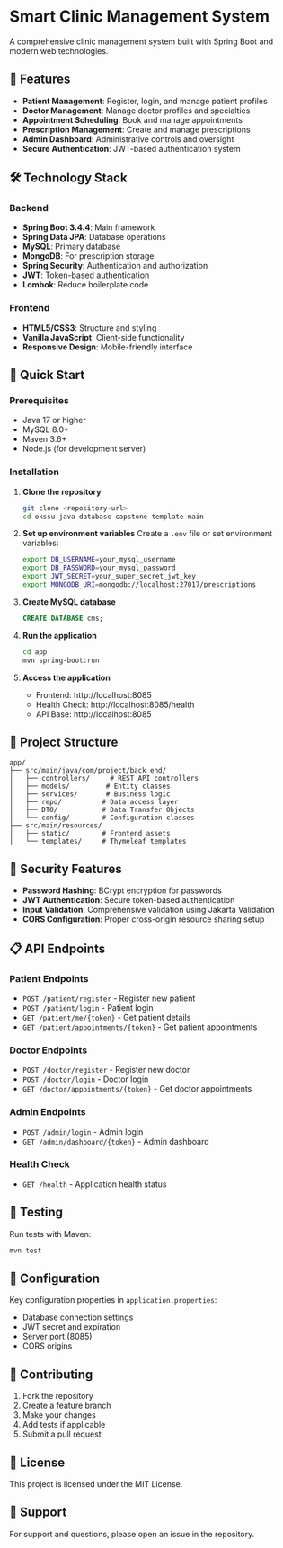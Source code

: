 # Smart Clinic Management System

A comprehensive clinic management system built with Spring Boot and modern web technologies.

## 🏥 Features

- **Patient Management**: Register, login, and manage patient profiles
- **Doctor Management**: Manage doctor profiles and specialties
- **Appointment Scheduling**: Book and manage appointments
- **Prescription Management**: Create and manage prescriptions
- **Admin Dashboard**: Administrative controls and oversight
- **Secure Authentication**: JWT-based authentication system

## 🛠️ Technology Stack

### Backend

- **Spring Boot 3.4.4**: Main framework
- **Spring Data JPA**: Database operations
- **MySQL**: Primary database
- **MongoDB**: For prescription storage
- **Spring Security**: Authentication and authorization
- **JWT**: Token-based authentication
- **Lombok**: Reduce boilerplate code

### Frontend

- **HTML5/CSS3**: Structure and styling
- **Vanilla JavaScript**: Client-side functionality
- **Responsive Design**: Mobile-friendly interface

## 🚀 Quick Start

### Prerequisites

- Java 17 or higher
- MySQL 8.0+
- Maven 3.6+
- Node.js (for development server)

### Installation

1. **Clone the repository**

   ```bash
   git clone <repository-url>
   cd okssu-java-database-capstone-template-main
   ```

2. **Set up environment variables**
   Create a `.env` file or set environment variables:

   ```bash
   export DB_USERNAME=your_mysql_username
   export DB_PASSWORD=your_mysql_password
   export JWT_SECRET=your_super_secret_jwt_key
   export MONGODB_URI=mongodb://localhost:27017/prescriptions
   ```

3. **Create MySQL database**

   ```sql
   CREATE DATABASE cms;
   ```

4. **Run the application**

   ```bash
   cd app
   mvn spring-boot:run
   ```

5. **Access the application**
   - Frontend: http://localhost:8085
   - Health Check: http://localhost:8085/health
   - API Base: http://localhost:8085

## 📁 Project Structure

```
app/
├── src/main/java/com/project/back_end/
│   ├── controllers/     # REST API controllers
│   ├── models/         # Entity classes
│   ├── services/       # Business logic
│   ├── repo/          # Data access layer
│   ├── DTO/           # Data Transfer Objects
│   └── config/        # Configuration classes
├── src/main/resources/
│   ├── static/        # Frontend assets
│   └── templates/     # Thymeleaf templates
```

## 🔐 Security Features

- **Password Hashing**: BCrypt encryption for passwords
- **JWT Authentication**: Secure token-based authentication
- **Input Validation**: Comprehensive validation using Jakarta Validation
- **CORS Configuration**: Proper cross-origin resource sharing setup

## 📋 API Endpoints

### Patient Endpoints

- `POST /patient/register` - Register new patient
- `POST /patient/login` - Patient login
- `GET /patient/me/{token}` - Get patient details
- `GET /patient/appointments/{token}` - Get patient appointments

### Doctor Endpoints

- `POST /doctor/register` - Register new doctor
- `POST /doctor/login` - Doctor login
- `GET /doctor/appointments/{token}` - Get doctor appointments

### Admin Endpoints

- `POST /admin/login` - Admin login
- `GET /admin/dashboard/{token}` - Admin dashboard

### Health Check

- `GET /health` - Application health status

## 🧪 Testing

Run tests with Maven:

```bash
mvn test
```

## 🔧 Configuration

Key configuration properties in `application.properties`:

- Database connection settings
- JWT secret and expiration
- Server port (8085)
- CORS origins

## 📝 Contributing

1. Fork the repository
2. Create a feature branch
3. Make your changes
4. Add tests if applicable
5. Submit a pull request

## 📄 License

This project is licensed under the MIT License.

## 🤝 Support

For support and questions, please open an issue in the repository.
